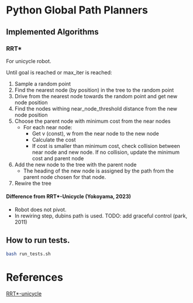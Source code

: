 # Python Global Path Planners

## Implemented Algorithms

### RRT*
For unicycle robot.

Until goal is reached or max_iter is reached:
1. Sample a random point
2. Find the nearest node (by position) in the tree to the random point
3. Drive from the nearest node towards the random point and get new node position
4. Find the nodes withing near_node_threshold distance from the new node position
5. Choose the parent node with minimum cost from the near nodes
    - For each near node:
        - Get v (const), w from the near node to the new node
        - Calculate the cost
        - If cost is smaller than minimum cost,
          check collision between near node and new node.
          If no collision, update the minimum cost and parent node
6. Add the new node to the tree with the parent node
    - The heading of the new node is assigned by the path from the parent node chosen for that node.
7. Rewire the tree

#### Difference from RRT*-Unicycle (Yokoyama, 2023)
- Robot does not pivot.
- In rewiring step, dubins path is used. 
    TODO: add graceful control (park, 2011)

## How to run tests.
```bash
bash run_tests.sh
```

# References
[RRT*-unicycle](https://github.com/naokiyokoyama/rrt_star)
